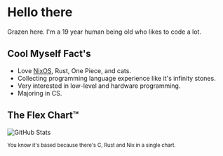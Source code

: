 # Hello there

Grazen here. I'm a 19 year human being old who likes to code a lot.

## Cool Myself Fact's

- Love [NixOS](https://nixos.org/), Rust, One Piece, and cats.
- Collecting programming language experience like it's infinity stones.
- Very interested in low-level and hardware programming.
- Majoring in CS.

## The Flex Chart&trade;

![GitHub Stats](https://github-readme-stats-beta-two-66.vercel.app/api/top-langs?username=Grazen0&theme=transparent&layout=compact&exclude_repo=GamerClass)

<sup>You know it's based because there's C, Rust and Nix in a single chart.</sup>
